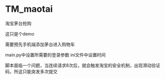 # TM_maotai
淘宝茅台抢购

这只是个demo

需要预先手机端添加茅台进入购物车

main.py中设置所需要的登录参数
ini文件中设置时间

脚本面临一个问题，当连续请求8次后，就会触发淘宝的安全机制，出现滑动验证码，所这只能突发多次提交


